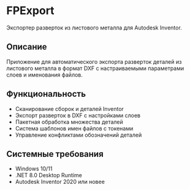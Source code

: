 # FPExport

Экспортер разверток из листового металла для Autodesk Inventor.

## Описание

Приложение для автоматического экспорта разверток деталей из листового металла в формат DXF с настраиваемыми параметрами слоев и именования файлов.

## Функциональность

- Сканирование сборок и деталей Inventor
- Экспорт разверток в DXF с настройками слоев
- Пакетная обработка множества деталей
- Система шаблонов имен файлов с токенами
- Управление конфликтами обозначений деталей

## Системные требования

- Windows 10/11
- .NET 8.0 Desktop Runtime
- Autodesk Inventor 2020 или новее